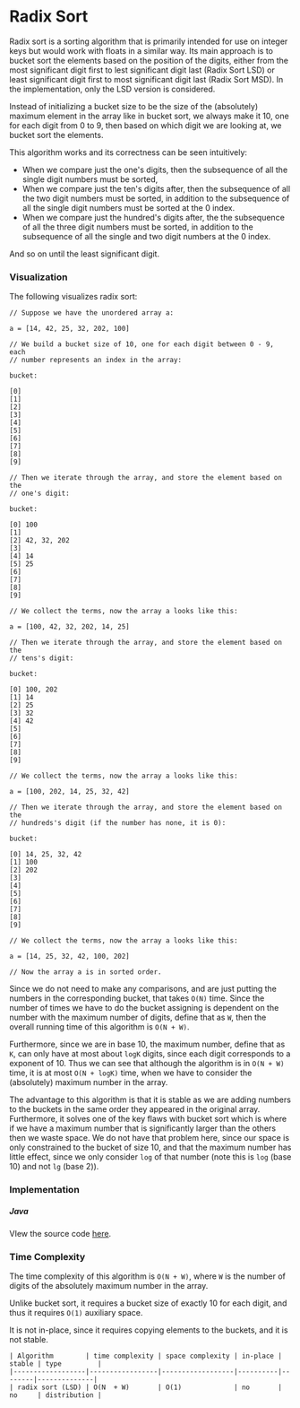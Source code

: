 # Radix Sort

Radix sort is a sorting algorithm that is primarily intended for use on integer keys but would work
with floats in a similar way. Its main approach is to bucket sort the elements based on the position 
of the digits, either from the most significant digit first to lest significant digit last (Radix 
Sort LSD) or least significant digit first to most significant digit last (Radix Sort MSD). In the 
implementation, only the LSD version is considered.

Instead of initializing a bucket size to be the size of the (absolutely) maximum element in the 
array like in bucket sort, we always make it 10, one for each digit from 0 to 9, then based on which 
digit we are looking at, we bucket sort the elements.

This algorithm works and its correctness can be seen intuitively:

- When we compare just the one's digits, then the subsequence of all the single digit numbers must 
be sorted,
- When we compare just the ten's digits after, then the subsequence of all the two digit numbers 
must be sorted, in addition to the subsequence of all the single digit numbers must be sorted at the 
0 index.
- When we compare just the hundred's digits after, the the subsequence of all the three digit 
numbers must be sorted, in addition to the subsequence of all the single and two digit numbers at 
the 0 index.

And so on until the least significant digit.

### Visualization

The following visualizes radix sort:

```
// Suppose we have the unordered array a:

a = [14, 42, 25, 32, 202, 100]

// We build a bucket size of 10, one for each digit between 0 - 9, each
// number represents an index in the array:

bucket:

[0]
[1]
[2]
[3]
[4]
[5]
[6]
[7]
[8]
[9]

// Then we iterate through the array, and store the element based on the
// one's digit:

bucket:

[0] 100
[1]
[2] 42, 32, 202
[3]
[4] 14
[5] 25
[6]
[7]
[8]
[9]

// We collect the terms, now the array a looks like this:

a = [100, 42, 32, 202, 14, 25]

// Then we iterate through the array, and store the element based on the
// tens's digit:

bucket:

[0] 100, 202
[1] 14
[2] 25
[3] 32
[4] 42
[5]
[6]
[7]
[8]
[9]

// We collect the terms, now the array a looks like this:

a = [100, 202, 14, 25, 32, 42]

// Then we iterate through the array, and store the element based on the
// hundreds's digit (if the number has none, it is 0):

bucket:

[0] 14, 25, 32, 42
[1] 100
[2] 202
[3]
[4]
[5]
[6]
[7]
[8]
[9]

// We collect the terms, now the array a looks like this:

a = [14, 25, 32, 42, 100, 202]

// Now the array a is in sorted order.
```

Since we do not need to make any comparisons, and are just putting the numbers in the corresponding 
bucket, that takes `O(N)` time. Since the number of times we have to do the bucket assigning is 
dependent on the number with the maximum number of digits, define that as `W`, then the overall 
running time of this algorithm is `O(N + W)`.

Furthermore, since we are in base 10, the maximum number, define that as `K`, can only have at most 
about `logK` digits, since each digit corresponds to a exponent of 10. Thus we can see that although 
the algorithm is in `O(N + W)` time, it is at most `O(N + logK)` time, when we have to consider the 
(absolutely) maximum number in the array.

The advantage to this algorithm is that it is stable as we are adding numbers to the buckets in the 
same order they appeared in the original array. Furthermore, it solves one of the key flaws with 
bucket sort which is where if we have a maximum number that is significantly larger than the others 
then we waste space. We do not have that problem here, since our space is only constrained to the 
bucket of size 10, and that the maximum number has little effect, since we only consider `log` of 
that number (note this is `log` (base 10) and not `lg` (base 2)).

### Implementation

##### Java

VIew the source code [here](https://github.com/algorithm-helper/implementations/blob/master/java/com/algorithmhelper/algorithms/sorting/RadixSort.java).

<script src="https://gist.github.com/eliucs/fa9585309b9778704926a812b8cf4831.js"></script>

### Time Complexity

The time complexity of this algorithm is `O(N + W)`, where `W` is the number of digits of the 
absolutely maximum number in the array.

Unlike bucket sort, it requires a bucket size of exactly 10 for each digit, and thus it requires 
`O(1)` auxiliary space.

It is not in-place, since it requires copying elements to the buckets, and it is not stable.

```
| Algorithm        | time complexity | space complexity | in-place | stable | type         |
|------------------|-----------------|------------------|----------|--------|--------------|
| radix sort (LSD) | O(N  + W)       | O(1)             | no       | no     | distribution |
```